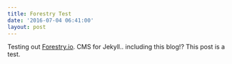 ```yaml
---
title: Forestry Test
date: '2016-07-04 06:41:00'
layout: post
---
```

Testing out [Forestry.io](https://forestry.io). CMS for Jekyll.. including this blog!? This post is a test.